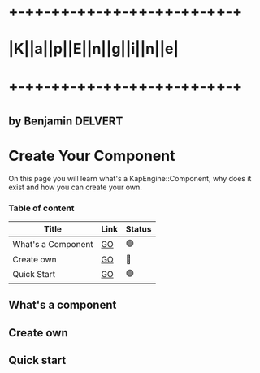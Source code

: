# +-++-++-++-++-++-++-++-++-+
# |K||a||p||E||n||g||i||n||e|
# +-++-++-++-++-++-++-++-++-+
#                           
## by Benjamin DELVERT

# Create Your Component

On this page you will learn what's a KapEngine::Component, why does it exist and how you can create your own.

### Table of content
| Title              | Link                     | Status         |
|--------------------|--------------------------|----------------|
| What's a Component | [GO](#Whats-a-component) | :green_circle: |
| Create own         | [GO](#Create-own)        | :red_circle:   |
| Quick Start        | [GO](#Quick-start)       | :green_circle: |


## What's a component

## Create own

## Quick start
